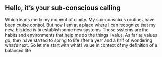 ## Hello, it’s your sub-conscious calling
Which leads me to my moment of clarity. My sub-conscious routines have been cruise control. But now I am at a place where I can recognize that my new, big idea is to establish some new systems. Those systems are the habits and environments that help me do the things I value. As far as values go, they have started to spring to life after a year and a half of wondering what’s next. So let me start with what I value in context of my definition of a balanced life